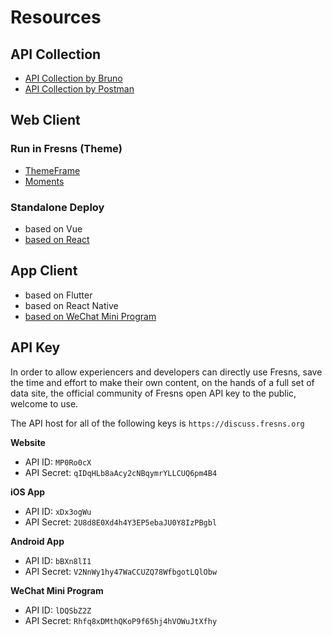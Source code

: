 # Resources

## API Collection

- [API Collection by Bruno](https://github.com/fresns/api-collection-by-bruno)
- [API Collection by Postman](https://www.postman.com/fresns/workspace/fresns-api)

## Web Client

### Run in Fresns (Theme)

- [ThemeFrame](https://github.com/fresns/client-website-themes/tree/3.x/ThemeFrame)
- [Moments](https://github.com/fresns/client-website-themes/tree/3.x/Moments)

### Standalone Deploy

- based on Vue
- [based on React](https://github.com/fresns/client-website-react)

## App Client

- based on Flutter
- based on React Native
- [based on WeChat Mini Program](https://github.com/fresns/client-wechat)

## API Key

In order to allow experiencers and developers can directly use Fresns, save the time and effort to make their own content, on the hands of a full set of data site, the official community of Fresns open API key to the public, welcome to use.

The API host for all of the following keys is `https://discuss.fresns.org`

**Website**

- API ID: `MP0Ro0cX`
- API Secret: `qIDqHLb8aAcy2cNBqymrYLLCUQ6pm4B4`

**iOS App**

- API ID: `xDx3ogWu`
- API Secret: `2U8d8E0Xd4h4Y3EP5ebaJU0Y8IzPBgbl`

**Android App**

- API ID: `bBXn8lI1`
- API Secret: `V2NnWy1hy47WaCCUZQ78WfbgotLQlObw`

**WeChat Mini Program**

- API ID: `lDQSbZ2Z`
- API Secret: `Rhfq8xDMthQKoP9f65hj4hVOWuJtXfhy`
